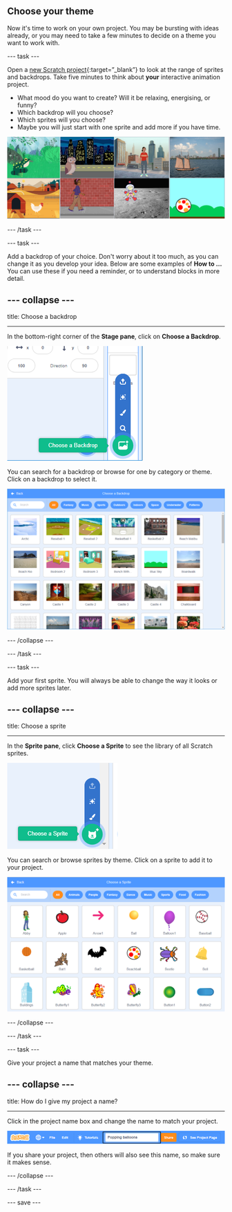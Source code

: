 ## Choose your theme

Now it's time to work on your own project. You may be bursting with ideas already, or you may need to take a few minutes to decide on a theme you want to work with.

--- task ---

Open a [new Scratch project](https://scratch.mit.edu/projects/editor){:target=”_blank”} to look at the range of sprites and backdrops. Take five minutes to think about **your** interactive animation project. 

+ What mood do you want to create? Will it be relaxing, energising, or funny?
+ Which backdrop will you choose? 
+ Which sprites will you choose? 
+ Maybe you will just start with one sprite and add more if you have time.

![Image with sprites and backdrops](images/sprite-backdrop.png)

--- /task ---

--- task ---

Add a backdrop of your choice. Don't worry about it too much, as you can change it as you develop your idea. Below are some examples of **How to …** You can use these if you need a reminder, or to understand blocks in more detail.

--- collapse ---
---

title: Choose a backdrop

---

In the bottom-right corner of the **Stage pane**, click on **Choose a Backdrop**.

![Image of Choose a Backdrop](images/stage-choose.png)

You can search for a backdrop or browse for one by category or theme. Click on a backdrop to select it.

![Image of Backdrop Library](images/backdrop.png)

--- /collapse --- 

--- /task ---

--- task ---

Add your first sprite. You will always be able to change the way it looks or add more sprites later.

--- collapse ---
---

title: Choose a sprite

---

In the **Sprite pane**, click **Choose a Sprite** to see the library of all Scratch sprites.

![Image sprite library](images/sprite-library.png)

You can search or browse sprites by theme. Click on a sprite to add it to your project.

![Image sprite library - choose](images/sprite-choose.png)

--- /collapse --- 

--- /task ---

--- task ---

Give your project a name that matches your theme. 

--- collapse ---
---

title: How do I give my project a name?

---

Click in the project name box and change the name to match your project. 

![Project name highlighted](images/change-project-name.png)

If you share your project, then others will also see this name, so make sure it makes sense. 

--- /collapse --- 

--- /task ---

--- save ---


